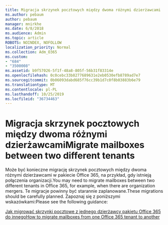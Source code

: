 ```yaml
---
title: Migracja skrzynek pocztowych między dwoma różnymi dzierżawcami
ms.author: pebaum
author: pebaum
manager: mnirkhe
ms.date: 6/8/2018
ms.audience: Admin
ms.topic: article
ROBOTS: NOINDEX, NOFOLLOW
localization_priority: Normal
ms.collection: Adm_O365
ms.custom:
- "684"
- "3500008"
ms.assetid: b9f57026-5f1f-48a8-805f-56b31f83314e
ms.openlocfilehash: 0c0cebc33b8277689631e2eb0530efb8789ad7e7
ms.sourcegitcommit: 0b06093dabd685f76cc39b1d7c0f8b03883b6e79
ms.translationtype: MT
ms.contentlocale: pl-PL
ms.lasthandoff: 10/25/2019
ms.locfileid: "36734463"
---
```

# <a name="migrate-mailboxes-between-two-different-tenants"></a><span data-ttu-id="5dd70-102">Migracja skrzynek pocztowych między dwoma różnymi dzierżawcami</span><span class="sxs-lookup"><span data-stu-id="5dd70-102">Migrate mailboxes between two different tenants</span></span>

<span data-ttu-id="5dd70-103">Może być konieczne migrację skrzynek pocztowych między dwoma różnymi dzierżawcami w pakiecie Office 365, na przykład, gdy istnieją połączenia organizacji.</span><span class="sxs-lookup"><span data-stu-id="5dd70-103">You may need to migrate mailboxes between two different tenants in Office 365, for example, when there are organization mergers.</span></span> <span data-ttu-id="5dd70-104">Te migracje powinny być starannie zaplanowane.</span><span class="sxs-lookup"><span data-stu-id="5dd70-104">These migrations should be carefully planned.</span></span> <span data-ttu-id="5dd70-105">Zapoznaj się z poniższymi wskazówkami:</span><span class="sxs-lookup"><span data-stu-id="5dd70-105">Please see the following guidance:</span></span>
  
[<span data-ttu-id="5dd70-106">Jak migrować skrzynki pocztowe z jednego dzierżawcy pakietu Office 365 do innego</span><span class="sxs-lookup"><span data-stu-id="5dd70-106">How to migrate mailboxes from one Office 365 tenant to another</span></span>](https://docs.microsoft.com/Exchange/mailbox-migration/migrate-mailboxes-across-tenants)
  